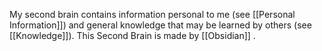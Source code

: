 My second brain contains information personal to me (see [[Personal Information]]) and general knowledge that may be learned by others (see [[Knowledge]]). This Second Brain is made by [[Obsidian]]
.